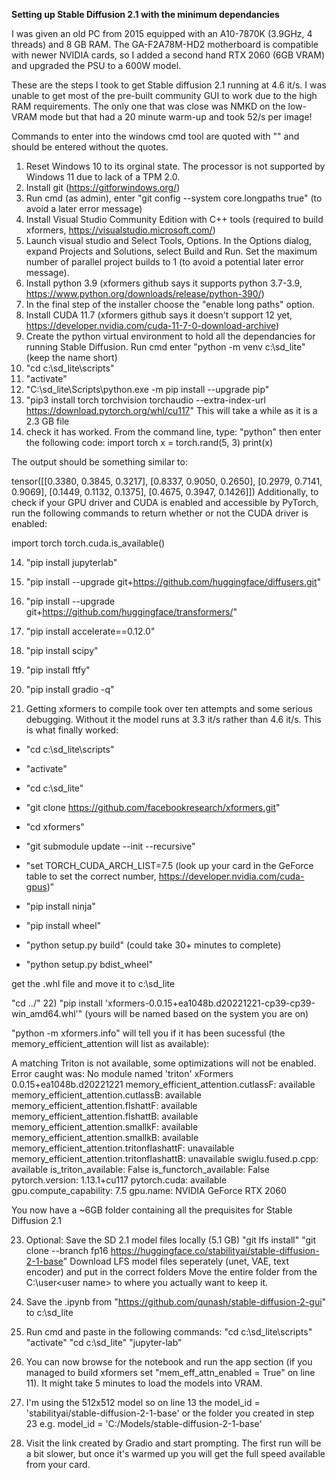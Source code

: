 **Setting up Stable Diffusion 2.1 with the minimum dependancies**

I was given an old PC from 2015 equipped with an A10-7870K (3.9GHz, 4 threads) and 8 GB RAM. The GA-F2A78M-HD2 motherboard is compatible with newer NVIDIA cards, so I added a second hand RTX 2060 (6GB VRAM) and upgraded the PSU to a 600W model.

These are the steps I took to get Stable diffusion 2.1 running at 4.6 it/s. I was unable to get most of the pre-built community GUI to work due to the high RAM requirements. The only one that was close was NMKD on the low-VRAM mode but that had a 20 minute warm-up and took 52/s per image!

Commands to enter into the windows cmd tool are quoted with "" and should be entered without the quotes.

1) Reset Windows 10 to its orginal state. The processor is not supported by Windows 11 due to lack of a TPM 2.0.
2) Install git (https://gitforwindows.org/)
3) Run cmd (as admin), enter "git config --system core.longpaths true" (to avoid a later error message)
3) Install Visual Studio Community Edition with C++ tools (required to build xformers, https://visualstudio.microsoft.com/)
4) Launch visual studio and Select Tools, Options. In the Options dialog, expand Projects and Solutions, select Build and Run. Set the maximum number of parallel project builds to 1 (to avoid a potential later error message).
5) Install python 3.9 (xformers github says it supports python 3.7-3.9, https://www.python.org/downloads/release/python-390/)
6) In the final step of the installer choose the "enable long paths" option.
7) Install CUDA 11.7 (xformers github says it doesn't support 12 yet, https://developer.nvidia.com/cuda-11-7-0-download-archive)
8) Create the python virtual environment to hold all the dependancies for running Stable Diffusion. Run cmd enter "python -m venv c:\sd_lite" (keep the name short)
9) "cd c:\sd_lite\scripts"
10) "activate"
11) "C:\sd_lite\Scripts\python.exe -m pip install --upgrade pip"
12) "pip3 install torch torchvision torchaudio --extra-index-url https://download.pytorch.org/whl/cu117" This will take a while as it is a 2.3 GB file
13) check it has worked. From the command line, type:
"python"
then enter the following code:
import torch
x = torch.rand(5, 3)
print(x)

The output should be something similar to:

tensor([[0.3380, 0.3845, 0.3217],
        [0.8337, 0.9050, 0.2650],
        [0.2979, 0.7141, 0.9069],
        [0.1449, 0.1132, 0.1375],
        [0.4675, 0.3947, 0.1426]])
Additionally, to check if your GPU driver and CUDA is enabled and accessible by PyTorch, run the following commands to return whether or not the CUDA driver is enabled:

import torch
torch.cuda.is_available()

14) "pip install jupyterlab"
15) "pip install --upgrade git+https://github.com/huggingface/diffusers.git"
16) "pip install --upgrade git+https://github.com/huggingface/transformers/"
17) "pip install accelerate==0.12.0"
18) "pip install scipy"
19) "pip install ftfy"
20) "pip install gradio -q"

21) Getting xformers to compile took over ten attempts and some serious debugging. Without it the model runs at 3.3 it/s rather than 4.6 it/s. This is what finally worked:
- "cd c:\sd_lite\scripts"
- "activate"
- "cd c:\sd_lite\"
- "git clone https://github.com/facebookresearch/xformers.git"
- "cd xformers"
- "git submodule update --init --recursive"
- "set TORCH_CUDA_ARCH_LIST=7.5 (look up your card in the GeForce table to set the correct number, https://developer.nvidia.com/cuda-gpus)"
- "pip install ninja"
- "pip install wheel"

- "python setup.py build" (could take 30+ minutes to complete)
- "python setup.py bdist_wheel"

get the .whl file and move it to c:\sd_lite

"cd ../"
22) "pip install 'xformers-0.0.15+ea1048b.d20221221-cp39-cp39-win_amd64.whl'" (yours will be named based on the system you are on)

"python -m xformers.info" will tell you if it has been sucessful (the memory_efficient_attention will list as available):

A matching Triton is not available, some optimizations will not be enabled.
Error caught was: No module named 'triton'
xFormers 0.0.15+ea1048b.d20221221
memory_efficient_attention.cutlassF:               available
memory_efficient_attention.cutlassB:               available
memory_efficient_attention.flshattF:               available
memory_efficient_attention.flshattB:               available
memory_efficient_attention.smallkF:                available
memory_efficient_attention.smallkB:                available
memory_efficient_attention.tritonflashattF:        unavailable
memory_efficient_attention.tritonflashattB:        unavailable
swiglu.fused.p.cpp:                                available
is_triton_available:                               False
is_functorch_available:                            False
pytorch.version:                                   1.13.1+cu117
pytorch.cuda:                                      available
gpu.compute_capability:                            7.5
gpu.name:                                          NVIDIA GeForce RTX 2060

You now have a ~6GB folder containing all the prequisites for Stable Diffusion 2.1

23) Optional: Save the SD 2.1 model files locally (5.1 GB)
"git lfs install"
"git clone --branch fp16 https://huggingface.co/stabilityai/stable-diffusion-2-1-base"
Download LFS model files seperately (unet, VAE, text encoder) and put in the correct folders
Move the entire folder from the C:\user\<user name> to where you actually want to keep it.

24) Save the .ipynb from "https://github.com/qunash/stable-diffusion-2-gui" to c:\sd_lite
25) Run cmd and paste in the following commands:
"cd c:\sd_lite\scripts"
"activate"
"cd c:\sd_lite\"
"jupyter-lab"

26) You can now browse for the notebook and run the app section (if you managed to build xformers set "mem_eff_attn_enabled = True" on line 11). It might take 5 minutes to load the models into VRAM.
27) I'm using the 512x512 model so on line 13 the model_id = 'stabilityai/stable-diffusion-2-1-base' or the folder you created in step 23 e.g. model_id = 'C:/Models/stable-diffusion-2-1-base'
28) Visit the link created by Gradio and start prompting. The first run will be a bit slower, but once it's warmed up you will get the full speed available from your card.

